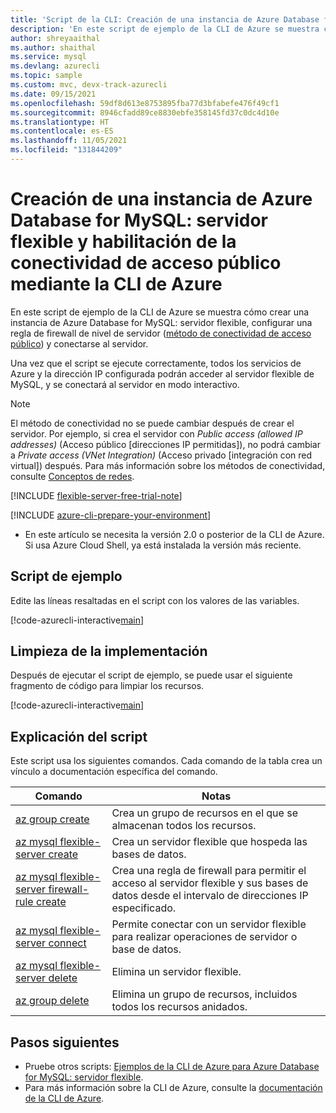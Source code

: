```yaml
---
title: 'Script de la CLI: Creación de una instancia de Azure Database for MySQL: servidor flexible y habilitación de la conectividad de acceso público'
description: 'En este script de ejemplo de la CLI de Azure se muestra cómo crear una instancia de Azure Database for MySQL: servidor flexible, configurar una regla de firewall de nivel de servidor (método de conectividad de acceso público) y conectarse al servidor.'
author: shreyaaithal
ms.author: shaithal
ms.service: mysql
ms.devlang: azurecli
ms.topic: sample
ms.custom: mvc, devx-track-azurecli
ms.date: 09/15/2021
ms.openlocfilehash: 59df8d613e8753895fba77d3bfabefe476f49cf1
ms.sourcegitcommit: 8946cfadd89ce8830ebfe358145fd37c0dc4d10e
ms.translationtype: HT
ms.contentlocale: es-ES
ms.lasthandoff: 11/05/2021
ms.locfileid: "131844209"
---
```

# <a name="create-an-azure-database-for-mysql---flexible-server-and-enable-public-access-connectivity-using-azure-cli"></a>Creación de una instancia de Azure Database for MySQL: servidor flexible y habilitación de la conectividad de acceso público mediante la CLI de Azure

En este script de ejemplo de la CLI de Azure se muestra cómo crear una instancia de Azure Database for MySQL: servidor flexible, configurar una regla de firewall de nivel de servidor ([método de conectividad de acceso público](../concepts-networking-public.md)) y conectarse al servidor. 

Una vez que el script se ejecute correctamente, todos los servicios de Azure y la dirección IP configurada podrán acceder al servidor flexible de MySQL, y se conectará al servidor en modo interactivo.

> [!NOTE] 
> El método de conectividad no se puede cambiar después de crear el servidor. Por ejemplo, si crea el servidor con *Public access (allowed IP addresses)* (Acceso público [direcciones IP permitidas]), no podrá cambiar a *Private access (VNet Integration)* (Acceso privado [integración con red virtual]) después. Para más información sobre los métodos de conectividad, consulte [Conceptos de redes](../concepts-networking.md).


[!INCLUDE [flexible-server-free-trial-note](../../includes/flexible-server-free-trial-note.md)]

[!INCLUDE [azure-cli-prepare-your-environment](../../../../includes/azure-cli-prepare-your-environment.md)]

- En este artículo se necesita la versión 2.0 o posterior de la CLI de Azure. Si usa Azure Cloud Shell, ya está instalada la versión más reciente. 

## <a name="sample-script"></a>Script de ejemplo

Edite las líneas resaltadas en el script con los valores de las variables.

[!code-azurecli-interactive[main](../../../../cli_scripts/mysql/flexible-server/create-server-public-access/create-connect-burstable-server-public-access.sh?highlight=8,11-12 "Create Flexible Server and enable public access.")]

## <a name="clean-up-deployment"></a>Limpieza de la implementación

Después de ejecutar el script de ejemplo, se puede usar el siguiente fragmento de código para limpiar los recursos.

[!code-azurecli-interactive[main](../../../../cli_scripts/mysql/flexible-server/create-server-public-access/clean-up-resources.sh?highlight=4 "Clean up resources.")]

## <a name="script-explanation"></a>Explicación del script

Este script usa los siguientes comandos. Cada comando de la tabla crea un vínculo a documentación específica del comando.

| **Comando** | **Notas** |
|---|---|
|[az group create](/cli/azure/group#az_group_create)|Crea un grupo de recursos en el que se almacenan todos los recursos.|
|[az mysql flexible-server create](/cli/azure/mysql/flexible-server#az_mysql_flexible_server_create)|Crea un servidor flexible que hospeda las bases de datos.|
|[az mysql flexible-server firewall-rule create](/cli/azure/mysql/flexible-server/firewall-rule#az_mysql_flexible_server_firewall_rule_create)|Crea una regla de firewall para permitir el acceso al servidor flexible y sus bases de datos desde el intervalo de direcciones IP especificado.|
|[az mysql flexible-server connect](/cli/azure/mysql/flexible-server#az_mysql_flexible_server_connect)|Permite conectar con un servidor flexible para realizar operaciones de servidor o base de datos.|
|[az mysql flexible-server delete](/cli/azure/mysql/flexible-server#az_mysql_flexible_server_delete)|Elimina un servidor flexible.|
|[az group delete](/cli/azure/group#az_group_delete) | Elimina un grupo de recursos, incluidos todos los recursos anidados.|

## <a name="next-steps"></a>Pasos siguientes

- Pruebe otros scripts: [Ejemplos de la CLI de Azure para Azure Database for MySQL: servidor flexible](../sample-scripts-azure-cli.md).
- Para más información sobre la CLI de Azure, consulte la [documentación de la CLI de Azure](/cli/azure).